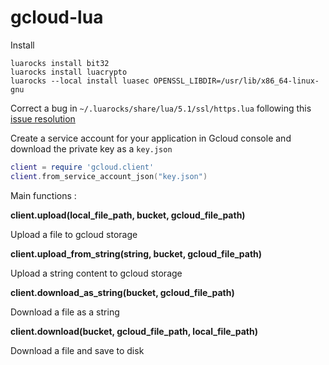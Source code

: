 # gcloud-lua

Install

    luarocks install bit32
    luarocks install luacrypto
    luarocks --local install luasec OPENSSL_LIBDIR=/usr/lib/x86_64-linux-gnu

Correct a bug in `~/.luarocks/share/lua/5.1/ssl/https.lua` following this [issue resolution](https://github.com/brunoos/luasec/issues/44)

Create a service account for your application in Gcloud console and download the private key as a `key.json`

```lua
client = require 'gcloud.client'
client.from_service_account_json("key.json")
```

Main functions :

**client.upload(local_file_path, bucket, gcloud_file_path)**

Upload a file to gcloud storage

**client.upload_from_string(string, bucket, gcloud_file_path)**

Upload a string content to gcloud storage

**client.download_as_string(bucket, gcloud_file_path)**

Download a file as a string

**client.download(bucket, gcloud_file_path, local_file_path)**

Download a file and save to disk
